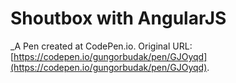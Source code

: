 # Shoutbox with AngularJS
 _A Pen created at CodePen.io. Original URL: [https://codepen.io/gungorbudak/pen/GJOyqd](https://codepen.io/gungorbudak/pen/GJOyqd).

 